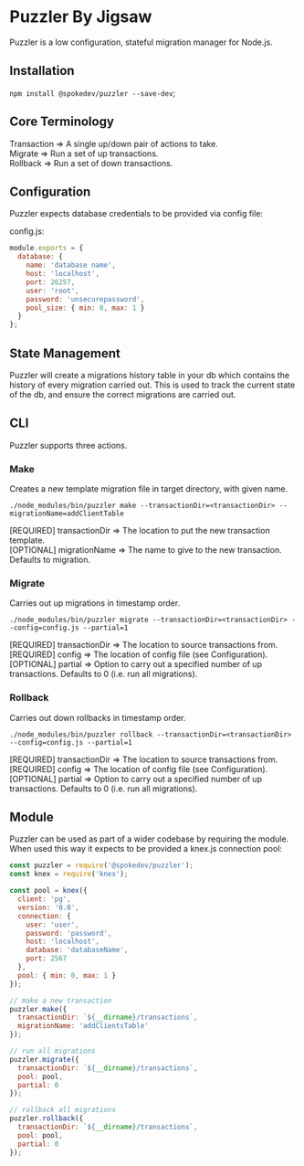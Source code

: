# Puzzler By Jigsaw

Puzzler is a low configuration, stateful migration manager for Node.js.

## Installation

`npm install @spokedev/puzzler --save-dev`;

## Core Terminology

Transaction => A single up/down pair of actions to take.   
Migrate => Run a set of up transactions.   
Rollback => Run a set of down transactions.   

## Configuration

Puzzler expects database credentials to be provided via config file:

config.js:
```js
module.exports = {
  database: {
    name: 'database name',
    host: 'localhost',
    port: 26257,
    user: 'root',
    password: 'unsecurepassword',
    pool_size: { min: 0, max: 1 }
  }
};
```

## State Management

Puzzler will create a migrations history table in your db which contains the history of every migration carried out. This is used to track the current state of the db, and ensure the correct migrations are carried out. 

## CLI
Puzzler supports three actions. 

### Make

Creates a new template migration file in target directory, with given name.   

`./node_modules/bin/puzzler make --transactionDir=<transactionDir> --migrationName=addClientTable`

[REQUIRED] transactionDir => The location to put the new transaction template.    
[OPTIONAL] migrationName => The name to give to the new transaction. Defaults to migration.    

### Migrate

Carries out up migrations in timestamp order.    

`./node_modules/bin/puzzler migrate --transactionDir=<transactionDir> --config=config.js --partial=1`

[REQUIRED] transactionDir => The location to source transactions from.     
[REQUIRED] config => The location of config file (see Configuration).   
[OPTIONAL] partial => Option to carry out a specified number of up transactions. Defaults to 0 (i.e. run all migrations).

### Rollback

Carries out down rollbacks in timestamp order.    

`./node_modules/bin/puzzler rollback --transactionDir=<transactionDir> --config=config.js --partial=1`

[REQUIRED] transactionDir => The location to source transactions from.     
[REQUIRED] config => The location of config file (see Configuration).   
[OPTIONAL] partial => Option to carry out a specified number of up transactions. Defaults to 0 (i.e. run all migrations). 

## Module

Puzzler can be used as part of a wider codebase by requiring the module. When used this way it expects to be provided a knex.js connection pool:

```js
const puzzler = require('@spokedev/puzzler');
const knex = require('knex');

const pool = knex({
  client: 'pg',
  version: '0.0',
  connection: {
    user: 'user',
    password: 'password',
    host: 'localhost',
    database: 'databaseName',
    port: 2567
  },
  pool: { min: 0, max: 1 }
});

// make a new transaction
puzzler.make({
  transactionDir: `${__dirname}/transactions`,
  migrationName: 'addClientsTable'
});

// run all migrations
puzzler.migrate({         
  transactionDir: `${__dirname}/transactions`,
  pool: pool,
  partial: 0 
});

// rollback all migrations
puzzler.rollback({         
  transactionDir: `${__dirname}/transactions`,
  pool: pool,
  partial: 0 
});
```